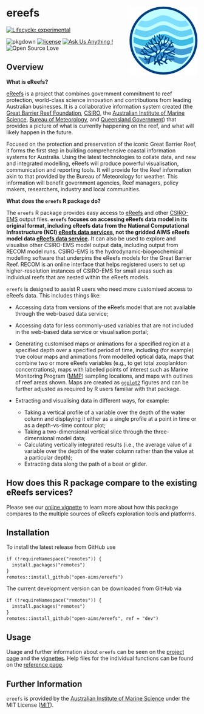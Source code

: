 <!-- README.md is generated from README.Rmd. Please edit that file -->

ereefs <img src="man/figures/logo.png" width = 180 alt="eReefs Logo" align="right" />
=====================================================================================

<!-- badges: start -->

[![Lifecycle:
experimental](https://img.shields.io/badge/lifecycle-experimental-orange.svg)](https://lifecycle.r-lib.org/articles/stages.html)
<!-- [![R build status](https://github.com/open-AIMS/ereefs/actions/workflows/R-CMD-check.yaml/badge.svg?branch=dev)](https://github.com/open-AIMS/ereefs/actions) -->
<!-- [![Codecov test coverage](https://codecov.io/gh/open-aims/ereefs/branch/master/graph/badge.svg)](https://app.codecov.io/gh/open-aims/ereefs?branch=master) -->
![pkgdown](https://github.com/open-AIMS/ereefs/workflows/pkgdown/badge.svg)
[![license](https://img.shields.io/badge/license-MIT%20+%20file%20LICENSE-lightgrey.svg)](https://choosealicense.com/)
[![Ask Us Anything
!](https://img.shields.io/badge/Ask%20us-anything-1abc9c.svg)](https://github.com/open-AIMS/ereefs/issues/new)
![Open Source
Love](https://badges.frapsoft.com/os/v2/open-source.svg?v=103)
<!-- badges: end -->

Overview
--------

**What is eReefs?**

[eReefs](https://www.ereefs.org.au/about/) is a project that combines
government commitment to reef protection, world-class science innovation
and contributions from leading Australian businesses. It is a
collaborative information system created (the [Great Barrier Reef
Foundation](https://www.barrierreef.org/),
[CSIRO](https://www.csiro.au/), the [Australian Institute of Marine
Science](https://www.aims.gov.au/), [Bureau of
Meteorology](https://www.bom.gov.au/), and [Queensland
Government](https://www.qld.gov.au/)) that provides a picture of what is
currently happening on the reef, and what will likely happen in the
future.

Focused on the protection and preservation of the iconic Great Barrier
Reef, it forms the first step in building comprehensive coastal
information systems for Australia. Using the latest technologies to
collate data, and new and integrated modelling, eReefs will produce
powerful visualisation, communication and reporting tools. It will
provide for the Reef information akin to that provided by the Bureau of
Meteorology for weather. This information will benefit government
agencies, Reef managers, policy makers, researchers, industry and local
communities.

**What does the `ereefs` R package do?**

The `ereefs` R package provides easy access to
[eReefs](https://www.ereefs.org.au/about/) and other
[CSIRO-EMS](https://research.csiro.au/cem/software/ems/) output files.
**`ereefs` focuses on accessing eReefs data model in its original
format, including eReefs data from the National Computational
Infrastructure (NCI) [eReefs data
services](https://dapds00.nci.org.au/thredds/catalog/fx3/gbr4_v2/catalog.html),
not the gridded AIMS eReefs model data [eReefs data
service](https://thredds.ereefs.aims.gov.au/).** It can also be used to
explore and visualise other CSIRO-EMS model output data, including
output from RECOM model runs. CSIRO-EMS is the
hydrodynamic-biogeochemical modelling software that underpins the eReefs
models for the Great Barrier Reef. RECOM is an online interface that
helps registered users to set up higher-resolution instances of
CSIRO-EMS for small areas such as individual reefs that are nested
within the eReefs models.

`ereefs` is designed to assist R users who need more customised access
to eReefs data. This includes things like:

-   Accessing data from versions of the eReefs model that are not
    available through the web-based data service;

-   Accessing data for less commonly-used variables that are not
    included in the web-based data service or visualisation portal;

-   Generating customised maps or animations for a specified region at a
    specified depth over a specified period of time, including (for
    example) true colour maps and animations from modelled optical data,
    maps that combine two or more eReefs variables (e.g., to get total
    zooplankton concentrations), maps with labelled points of interest
    such as Marine Monitoring Program
    ([MMP](https://www2.gbrmpa.gov.au/our-work/programs-and-projects/marine-monitoring-program))
    sampling locations, and maps with outlines of reef areas shown. Maps
    are created as [`ggplot2`](https://ggplot2.tidyverse.org/) figures
    and can be further adjusted as required by R users familiar with
    that package.

-   Extracting and visualising data in different ways, for example:

    -   Taking a vertical profile of a variable over the depth of the
        water column and displaying it either as a single profile at a
        point in time or as a depth-vs-time contour plot;  
    -   Taking a two-dimensional vertical slice through the
        three-dimensional model data;  
    -   Calculating vertically integrated results (i.e., the average
        value of a variable over the depth of the water column rather
        than the value at a particular depth);  
    -   Extracting data along the path of a boat or glider.

How does this R package compare to the existing eReefs services?
----------------------------------------------------------------

Please see our [online
vignette](https://open-aims.github.io/ereefs/articles/about.html) to
learn more about how this package compares to the multiple sources of
eReefs exploration tools and platforms.

Installation
------------

To install the latest release from GitHub use

    if (!requireNamespace("remotes")) {
      install.packages("remotes")
    }
    remotes::install_github("open-aims/ereefs")

The current development version can be downloaded from GitHub via

    if (!requireNamespace("remotes")) {
      install.packages("remotes")
    }
    remotes::install_github("open-aims/ereefs", ref = "dev")

Usage
-----

Usage and further information about `ereefs` can be seen on the [project
page](https://open-aims.github.io/ereefs/) and the
[vignettes](https://open-aims.github.io/ereefs/articles/). Help files
for the individual functions can be found on the [reference
page](https://open-aims.github.io/ereefs/reference/).

Further Information
-------------------

`ereefs` is provided by the [Australian Institute of Marine
Science](https://www.aims.gov.au) under the MIT License
([MIT](https://opensource.org/licenses/MIT)).
